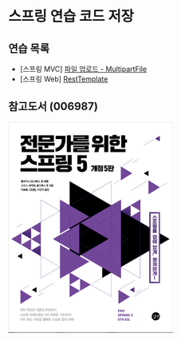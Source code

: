 # 스프링 연습 코드 저장

## 연습 목록
- [스프링 MVC] [파일 업로드 - MultipartFile](https://binchoo.tistory.com/44)
- [스프링 Web] [RestTemplate](https://binchoo.tistory.com/50)

## 참고도서 (006987) 

![전문가를 위한 스프링 5 Cover](./document/images/cover_front.png)

